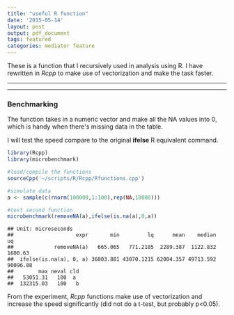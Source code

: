 ```yaml
---
title: "useful R function"
date: '2015-05-14'
layout: post
output: pdf_document
tags: featured
categories: mediator feature
---
```


These is a function that I recursively used in analysis using R. I have rewritten in *Rcpp* to make use of vectorization and make the task faster.

---

<script src="https://gist.github.com/wckdouglas/22a2064ae51162ddd903.js"></script>

---

### Benchmarking
The function takes in a numeric vector and make all the NA values into 0, which is handy when there's missing data in the table.

I will test the speed compare to the original **ifelse** R equivalent command.


```r
library(Rcpp)
library(microbenchmark)

#load/compile the functions
sourceCpp('~/scripts/R/Rcpp/Rfunctions.cpp')

#simulate data
a <- sample(c(rnorm(100000,1:100),rep(NA,10000)))

#test second function
microbenchmark(removeNA(a),ifelse(is.na(a),0,a))
```

```
## Unit: microseconds
##                    expr       min         lq      mean    median       uq
##             removeNA(a)   665.065   771.2185  2289.387  1122.832  1600.63
##  ifelse(is.na(a), 0, a) 36003.881 43070.1215 62004.357 49713.592 90096.88
##        max neval cld
##   53051.31   100  a 
##  132315.03   100   b
```

From the experiment, *Rcpp* functions make use of vectorization and increase the speed significantly (did not do a t-test, but probably p<0.05).
